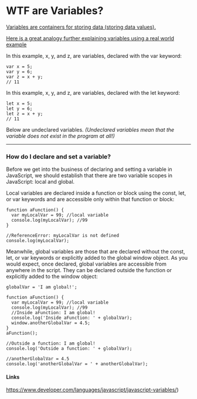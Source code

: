 
# WTF are Variables?
[Variables are containers for storing data (storing data values).](https://www.w3schools.com/js/js_variables.asp)

[Here is a great analogy further explaining variables using a real world example](https://javascript.info/variables#a-real-life-analogy)


In this example, x, y, and z, are variables, declared with the var keyword:

```
var x = 5;
var y = 6;
var z = x + y;
// 11 
```

In this example, x, y, and z, are variables, declared with the let keyword:

```
let x = 5;
let y = 6;
let z = x + y;
// 11
```



Below are undeclared variables. 
*(Undeclared variables mean that the variable does not exist in the program at all!)*



---
### How do I declare and set a variable? 

Before we get into the business of declaring and setting a variable in JavaScript, we should establish that there are two variable scopes in JavaScript: local and global.

Local variables are declared inside a function or block using the const, let, or var keywords and are accessible only within that function or block:

```
function aFunction() {
  var myLocalVar = 99; //local variable  
  console.log(myLocalVar); //99 
}

//ReferenceError: myLocalVar is not defined
console.log(myLocalVar); 
```
Meanwhile, global variables are those that are declared without the const, let, or var keywords or explicitly added to the global window object. As you would expect, once declared, global variables are accessible from anywhere in the script. They can be declared outside the function or explicitly added to the window object:
```
globalVar = 'I am global!';

function aFunction() {
  var myLocalVar = 99; //local variable  
  console.log(myLocalVar); //99 
  //Inside aFunction: I am global!
  console.log('Inside aFunction: ' + globalVar);
  window.anotherGlobalVar = 4.5;
}
aFunction();

//Outside a function: I am global!
console.log('Outside a function: ' + globalVar); 

//anotherGlobalVar = 4.5
console.log('anotherGlobalVar = ' + anotherGlobalVar);
```
#### Links
https://www.developer.com/languages/javascript/javascript-variables/)
